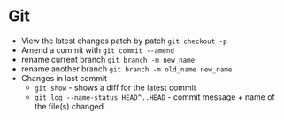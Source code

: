 # Git
* View the latest changes patch by patch `git checkout -p`
* Amend a commit with `git commit --amend`
* rename current branch `git branch -m new_name`
* rename another branch `git branch -m old_name new_name`
* Changes in last commit
  - `git show` - shows a diff for the latest commit
  - `git log --name-status HEAD^..HEAD` - commit message + name of the file(s) changed
